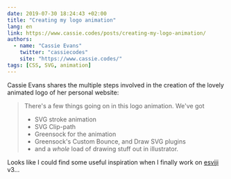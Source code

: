 ```yaml
---
date: 2019-07-30 18:24:43 +02:00
title: "Creating my logo animation"
lang: en
link: https://www.cassie.codes/posts/creating-my-logo-animation/
authors:
  - name: "Cassie Evans"
    twitter: "cassiecodes"
    site: "https://www.cassie.codes/"
tags: [CSS, SVG, animation]
---
```


Cassie Evans shares the multiple steps involved in the creation of the lovely animated logo of her personal website:

> There's a few things going on in this logo animation. We've got
>
> - SVG stroke animation
> - SVG Clip-path
> - Greensock for the animation
> - Greensock's Custom Bounce, and Draw SVG plugins
> - and a *whole* load of drawing stuff out in illustrator.

Looks like I could find some useful inspiration when I finally work on [esviji](https://esviji.com/) v3…

